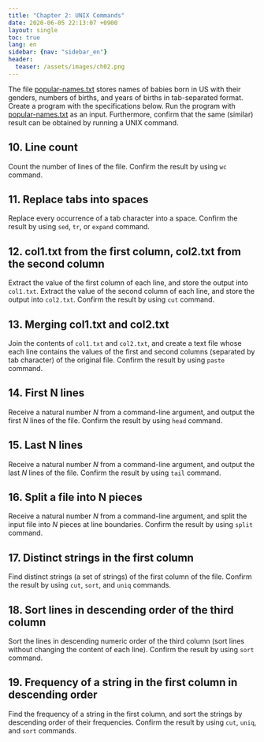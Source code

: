 ```yaml
---
title: "Chapter 2: UNIX Commands"
date: 2020-06-05 22:13:07 +0900
layout: single
toc: true
lang: en
sidebar: {nav: "sidebar_en"}
header:
  teaser: /assets/images/ch02.png
---
```


The file [popular-names.txt](/data/popular-names.txt) stores names of babies born in US with their genders, numbers of births, and years of births in tab-separated format. Create a program with the specifications below. Run the program with [popular-names.txt](/data/popular-names.txt) as an input. Furthermore, confirm that the same (similar) result can be obtained by running a UNIX command.

## 10. Line count
Count the number of lines of the file. Confirm the result by using `wc` command.

## 11. Replace tabs into spaces
Replace every occurrence of a tab character into a space. Confirm the result by using `sed`, `tr`, or `expand` command.

## 12. col1.txt from the first column, col2.txt from the second column
Extract the value of the first column of each line, and store the output into `col1.txt`. Extract the value of the second column of each line, and store the output into `col2.txt`. Confirm the result by using `cut` command.

## 13. Merging col1.txt and col2.txt
Join the contents of `col1.txt` and `col2.txt`, and create a text file whose each line contains the values of the first and second columns (separated by tab character) of the original file. Confirm the result by using `paste` command.

## 14. First N lines
Receive a natural number $N$ from a command-line argument, and output the first $N$ lines of the file. Confirm the result by using `head` command.

## 15. Last N lines
Receive a natural number $N$ from a command-line argument, and output the last $N$ lines of the file. Confirm the result by using `tail` command.

## 16. Split a file into N pieces
Receive a natural number $N$ from a command-line argument, and split the input file into $N$ pieces at line boundaries. Confirm the result by using `split` command.

## 17. Distinct strings in the first column
Find distinct strings (a set of strings) of the first column of the file. Confirm the result by using `cut`, `sort`, and `uniq` commands.

## 18. Sort lines in descending order of the third column
Sort the lines in descending numeric order of the third column (sort lines without changing the content of each line). Confirm the result by using `sort` command.

## 19. Frequency of a string in the first column in descending order

Find the frequency of a string in the first column, and sort the strings by descending order of their frequencies. Confirm the result by using `cut`, `uniq`, and `sort` commands.
